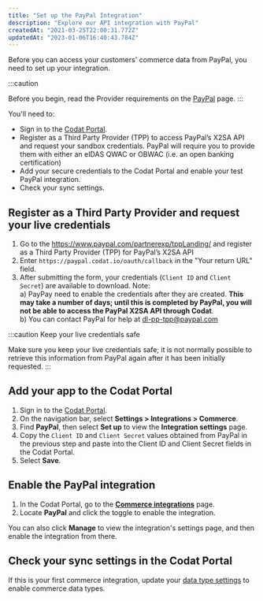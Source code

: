```yaml
---
title: "Set up the PayPal Integration"
description: "Explore our API integration with PayPal"
createdAt: "2021-03-25T22:00:31.772Z"
updatedAt: "2023-01-06T16:40:43.784Z"
---
```


Before you can access your customers' commerce data from PayPal, you need to set up your integration.

:::caution

Before you begin, read the Provider requirements on the [PayPal](https://docs.codat.io/docs/commerce-paypal) page.
:::

You'll need to:

- Sign in to the [Codat Portal](https://app.codat.io/).
- Register as a Third Party Provider (TPP) to access PayPal’s X2SA API and request your sandbox credentials. PayPal will require you to provide them with either an eIDAS QWAC or OBWAC (i.e. an open banking certification)
- Add your secure credentials to the Codat Portal and enable your test PayPal integration.
- Check your sync settings.

## Register as a Third Party Provider and request your live credentials

1. Go to the <https://www.paypal.com/partnerexp/tppLanding/> and register as a Third Party Provider (TPP) for PayPal’s X2SA API
2. Enter `https://paypal.codat.io/oauth/callback` in the "Your return URL" field.
3. After submitting the form, your credentials (`Client ID` and `Client Secret`) are available to download. Note:  
   a) PayPay need to enable the credentials after they are created. **This may take a number of days; until this is completed by PayPal, you will not be able to access the PayPal X2SA API through Codat**.  
   b) You can contact PayPal for help at dl-pp-tpp@paypal.com

:::caution Keep your live credentials safe

Make sure you keep your live credentials safe; it is not normally possible to retrieve this information from PayPal again after it has been initially requested.
:::

## Add your app to the Codat Portal

1. Sign in to the [Codat Portal](https://portal.codat.io/).
2. On the navigation bar, select **Settings > Integrations > Commerce**.
3. Find **PayPal**, then select **Set up** to view the **Integration settings** page.
4. Copy the `Client ID` and `Client Secret` values obtained from PayPal in the previous step and paste into the Client ID and Client Secret fields in the Codat Portal.
5. Select **Save**.

## Enable the PayPal integration

1. In the Codat Portal, go to the <a className="external" href="https://app.codat.io/settings/integrations/commerce" target="blank">**Commerce integrations**</a> page.
2. Locate **PayPal** and click the toggle to enable the integration.

You can also click **Manage** to view the integration's settings page, and then enable the integration from there.

## Check your sync settings in the Codat Portal

If this is your first commerce integration, update your [data type settings](https://docs.codat.io/docs/commerce-sync-settings) to enable commerce data types.
